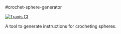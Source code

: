 #crochet-sphere-generator

[![Travis CI](https://api.travis-ci.org/clifforj/crochet-sphere-generator.svg?branch=master)](https://travis-ci.org/clifforj/crochet-sphere-generator)

A tool to generate instructions for crocheting spheres.